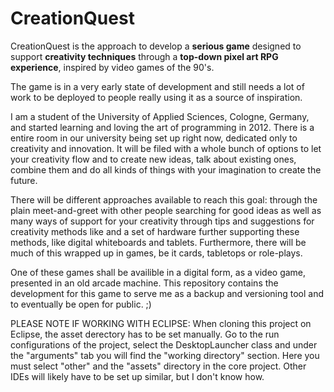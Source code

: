 # CreationQuest

CreationQuest is the approach to develop a **serious game** designed to support **creativity techniques** through a **top-down pixel art RPG experience**, inspired by video games of the 90's.

The game is in a very early state of development and still needs a lot of work to be deployed to people really using it as a source of inspiration.

I am a student of the University of Applied Sciences, Cologne, Germany, and started learning and loving the art of programming in 2012.
There is a entire room in our university being set up right now, dedicated only to creativity and innovation. It will be filed with a whole bunch of options to let your creativity flow and to create new ideas, talk about existing ones, combine them and do all kinds of things with your imagination to create the future.

There will be different approaches available to reach this goal: through the plain meet-and-greet with other people searching for good ideas as well as many ways of support for your creativity through tips and suggestions for creativity methods like and a set of hardware further supporting these methods, like digital whiteboards and tablets. Furthermore, there will be much of this wrapped up in games, be it cards, tabletops or role-plays.

One of these games shall be availible in a digital form, as a video game, presented in an old arcade machine. This repository contains the development for this game to serve me as a backup and versioning tool and to eventually be open for public. ;)


PLEASE NOTE IF WORKING WITH ECLIPSE:
When cloning this project on Eclipse, the asset derectory has to be set manually.
Go to the run configurations of the project, select the DesktopLauncher class and under the "arguments" tab you will find the "working directory" section. Here you must select "other" and the "assets" directory in the core project.
Other IDEs will likely have to be set up similar, but I don't know how.